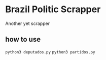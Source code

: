 # Brazil Politic Scrapper

Another yet scrapper

## how to use

`python3 deputados.py`
`python3 partidos.py`
